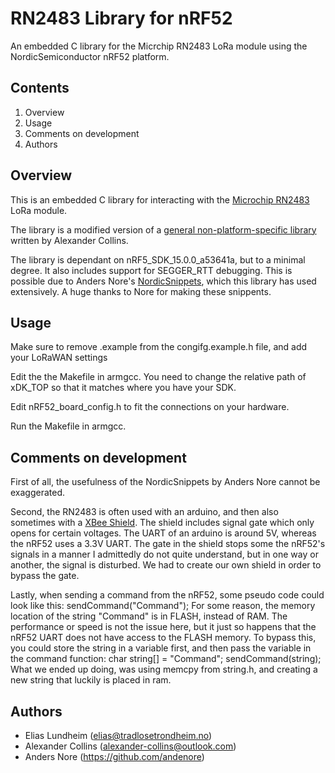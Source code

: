 # RN2483 Library for nRF52
An embedded C library for the Micrchip RN2483 LoRa module using the NordicSemiconductor nRF52 platform.

## Contents
1. Overview
2. Usage
3. Comments on development
4. Authors

## Overview
This is an embedded C library for interacting with the [Microchip RN2483](https://www.microchip.com/wwwproducts/en/RN2483) LoRa module.

The library is a modified version of a [general non-platform-specific library](https://github.com/GeaRSiX/RN2483-Library) written by Alexander Collins.

The library is dependant on nRF5_SDK_15.0.0_a53641a, but to a minimal degree. It also includes support for SEGGER_RTT debugging.
This is possible due to Anders Nore's [NordicSnippets](https://github.com/andenore/NordicSnippets), which this library has used extensively.
A huge thanks to Nore for making these snippents.


## Usage

Make sure to remove .example from the congifg.example.h file, and add your LoRaWAN settings

Edit the the Makefile in armgcc. You need to change the relative path of xDK_TOP so that it matches where you have your SDK.

Edit nRF52_board_config.h to fit the connections on your hardware.

Run the Makefile in armgcc.

## Comments on development

First of all, the usefulness of the NordicSnippets by Anders Nore cannot be exaggerated.

Second, the RN2483 is often used with an arduino, and then also sometimes with a [XBee Shield](http://wiki.seeedstudio.com/XBee_Shield_V2.0/). The shield includes signal gate which only opens for certain voltages. The UART of an arduino is around 5V, whereas the nRF52 uses a 3.3V UART. The gate in the shield stops some the nRF52's signals in a manner I admittedly do not quite understand, but in one way or another, the signal is disturbed. We had to create our own shield in order to bypass the gate. 

Lastly, when sending a command from the nRF52, some pseudo code could look like this:
    sendCommand("Command");
For some reason, the memory location of the string "Command" is in FLASH, instead of RAM. The performance or speed is not the issue here, but it just so happens that the nRF52 UART does not have access to the FLASH memory. To bypass this, you could store the string in a variable first, and then pass the variable in the command function:
    char string[] = "Command";
    sendCommand(string);
What we ended up doing, was using memcpy from string.h, and creating a new string that luckily is placed in ram.

## Authors
- Elias Lundheim (elias@tradlosetrondheim.no)
- Alexander Collins (alexander-collins@outlook.com)
- Anders Nore (https://github.com/andenore)